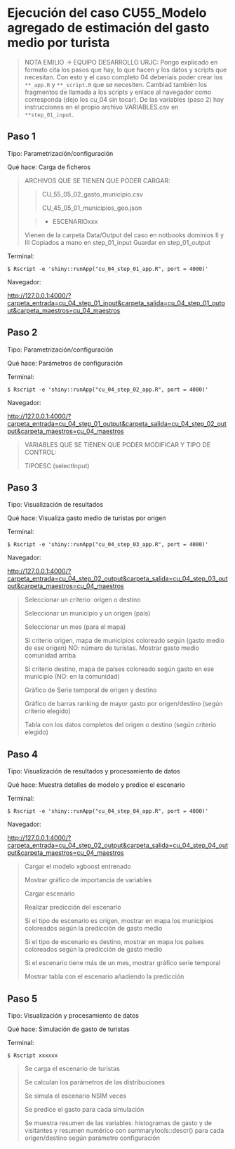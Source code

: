 Ejecución del caso CU55_Modelo agregado de estimación del gasto medio por turista
========================================================================


>NOTA EMILIO -> EQUIPO DESARROLLO URJC: Pongo explicado en formato cita los pasos que hay, lo
que hacen y los datos y scripts que necesitan. Con esto y el caso completo 04 
deberíais poder crear los `**_app.R` y `**_script.R` que se necesiten. Cambiad
también los fragmentos de llamada a los scripts y enlace al navegador como corresponda
(dejo los cu_04 sin tocar). De las variables (paso 2) hay instrucciones en el propio
archivo VARIABLES.csv en `**step_01_input`.


Paso 1
------

Tipo: Parametrización/configuración

Qué hace: Carga de ficheros


> ARCHIVOS QUE SE TIENEN QUE PODER CARGAR:
>> CU_55_05_02_gasto_municipio.csv
>>
>> CU_45_05_01_municipios_geo.json
>
>> * ESCENARIOxxx
>
>Vienen de la carpeta Data/Output del caso en notbooks dominios II y III
>Copiados a mano en step_01_input
>Guardar en step_01_output




Terminal:

````
$ Rscript -e 'shiny::runApp("cu_04_step_01_app.R", port = 4000)'
````

Navegador:

http://127.0.0.1:4000/?carpeta_entrada=cu_04_step_01_input&carpeta_salida=cu_04_step_01_output&carpeta_maestros=cu_04_maestros


Paso 2
------

Tipo: Parametrización/configuración

Qué hace: Parámetros de configuración

Terminal:

````
$ Rscript -e 'shiny::runApp("cu_04_step_02_app.R", port = 4000)'
````

Navegador:

http://127.0.0.1:4000/?carpeta_entrada=cu_04_step_01_output&carpeta_salida=cu_04_step_02_output&carpeta_maestros=cu_04_maestros


> VARIABLES QUE SE TIENEN QUE PODER MODIFICAR Y TIPO DE CONTROL:
>
> TIPOESC (selectInput)

Paso 3
------

Tipo: Visualización de resultados

Qué hace: Visualiza gasto medio de turistas por origen

Terminal:

````
$ Rscript -e 'shiny::runApp("cu_04_step_03_app.R", port = 4000)'
````

Navegador:

http://127.0.0.1:4000/?carpeta_entrada=cu_04_step_02_output&carpeta_salida=cu_04_step_03_output&carpeta_maestros=cu_04_maestros

>Seleccionar un criterio: origen o destino
>
>Seleccionar un municipio y un origen (país)
>
>Seleccionar un mes (para el mapa)
>
>Si criterio origen, mapa de municipios coloreado según (gasto medio de ese origen) NO: número de turistas. Mostrar gasto medio comunidad arriba
>
>Si criterio destino, mapa de países coloreado según gasto en ese municipio (NO: en la comunidad)
>
>
>Gráfico de Serie temporal de origen y destino
>
>Gráfico de barras ranking de mayor gasto por origen/destino (según criterio elegido)
>
>Tabla con los datos completos del origen o destino (según criterio elegido)


Paso 4
------

Tipo: Visualización de resultados y procesamiento de datos

Qué hace: Muestra detalles de modelo y predice el escenario


Terminal:

````
$ Rscript -e 'shiny::runApp("cu_04_step_04_app.R", port = 4000)'
````

Navegador:

http://127.0.0.1:4000/?carpeta_entrada=cu_04_step_02_output&carpeta_salida=cu_04_step_04_output&carpeta_maestros=cu_04_maestros


>Cargar el modelo xgboost entrenado
>
>Mostrar gráfico de importancia de variables
>
>Cargar escenario
>
>Realizar predicción del escenario
>
>Si el tipo de escenario es origen, mostrar en mapa los municipios coloreados según
la predicción de gasto medio
>
>Si el tipo de escenario es destino, mostrar en mapa los países coloreados según la
predicción de gasto medio
>
>Si el escenario tiene más de un mes, mostrar gráfico serie temporal
>
>Mostrar tabla con el escenario añadiendo la predicción


Paso 5
------

Tipo: Visualización y procesamiento de datos

Qué hace: Simulación de gasto de turistas


Terminal:

````
$ Rscript xxxxxx
````

>Se carga el escenario de turistas
>
>Se calculan los parámetros de las distribuciones
>
>Se simula el escenario NSIM veces
>
>Se predice el gasto para cada simulación
>
>Se muestra resumen de las variables: histogramas de gasto y de visitantes
>y resumen numérico con summarytools::descr() para cada origen/destino
>según parámetro configuración



